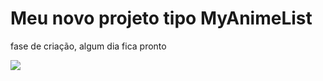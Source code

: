  <h1> Meu novo projeto tipo MyAnimeList</h1>
 
 
 
 fase de criação, algum dia fica pronto

<img src="https://v5j9q4b5.rocketcdn.me/wp-content/uploads/2017/12/capa-18.jpg"></img>
